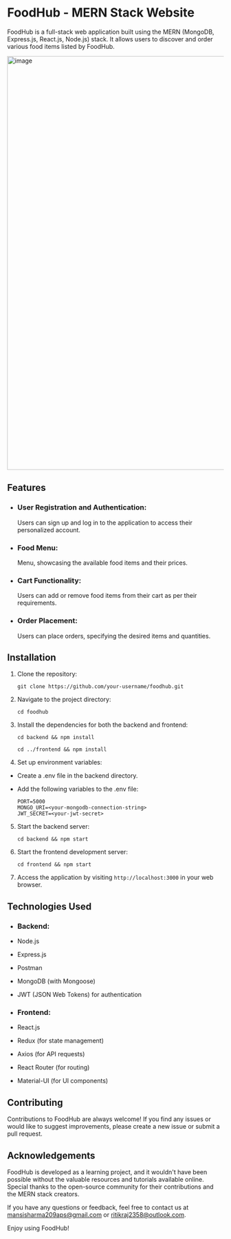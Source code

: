 # FoodHub - MERN Stack Website

FoodHub is a full-stack web application built using the MERN (MongoDB, Express.js, React.js, Node.js) stack. It allows users to discover and order various food items listed by FoodHub.

<img width="960" alt="image" src="https://github.com/Mansi209aps/FoodHub/assets/78530251/855d48c1-5db5-40df-9568-255afaa34d0a">

## Features

- ### User Registration and Authentication:
  Users can sign up and log in to the application to access their personalized account.

- ### Food Menu:
  Menu, showcasing the available food items and their prices.

- ### Cart Functionality: 
  Users can add or remove food items from their cart as per their requirements.

- ### Order Placement:
  Users can place orders, specifying the desired items and quantities.  

## Installation

1. Clone the repository:

   ```
   git clone https://github.com/your-username/foodhub.git
   ```

2. Navigate to the project directory:

   ```
   cd foodhub
   ```

3. Install the dependencies for both the backend and frontend:

   ```
   cd backend && npm install
   ```
   ```
   cd ../frontend && npm install
   ```

4. Set up environment variables:

  - Create a .env file in the backend directory.
  - Add the following variables to the .env file:

     ```
     PORT=5000
     MONGO_URI=<your-mongodb-connection-string>
     JWT_SECRET=<your-jwt-secret>
     ```

5. Start the backend server:

   ```
   cd backend && npm start
   ```

5. Start the frontend development server:

   ```
   cd frontend && npm start
   ```

6. Access the application by visiting `http://localhost:3000` in your web browser.


## Technologies Used

- ### Backend:
 - Node.js
 - Express.js
 - Postman
 - MongoDB (with Mongoose)
 - JWT (JSON Web Tokens) for authentication

- ### Frontend:
 - React.js
 - Redux (for state management)
 - Axios (for API requests)
 - React Router (for routing)
 - Material-UI (for UI components)

## Contributing

Contributions to FoodHub are always welcome! If you find any issues or would like to suggest improvements, please create a new issue or submit a pull request.

## Acknowledgements

FoodHub is developed as a learning project, and it wouldn't have been possible without the valuable resources and tutorials available online. Special thanks to the open-source community for their contributions and the MERN stack creators.

If you have any questions or feedback, feel free to contact us at [mansisharma209aps@gmail.com](mailto:mansisharma209aps@gmail.com) or [ritikraj2358@outlook.com](mailto:ritikraj2358@outlook.com).

Enjoy using FoodHub!
